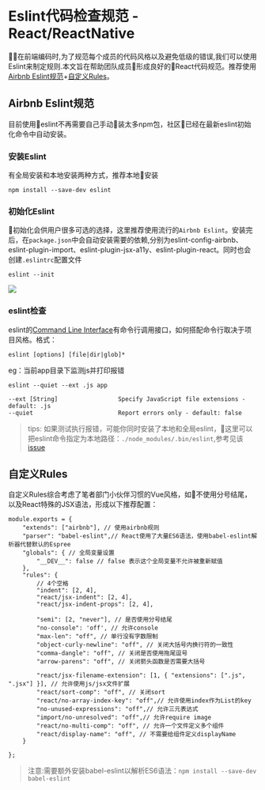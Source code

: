 # Eslint代码检查规范 - React/ReactNative

在前端编码时,为了规范每个成员的代码风格以及避免低级的错误,我们可以使用Eslint来制定规则.本文旨在帮助团队成员形成良好的React代码规范。推荐使用[Airbnb Eslint规范](https://github.com/airbnb/javascript/tree/master/react)+[自定义Rules](http://eslint.cn/docs/rules/)。

## Airbnb Eslint规范

目前使用eslint不再需要自己手动装太多npm包，社区已经在最新eslint初始化命令中自动安装。

### 安装Eslint

有全局安装和本地安装两种方式，推荐本地安装

```
npm install --save-dev eslint
```

### 初始化Eslint

初始化会供用户很多可选的选择，这里推荐使用流行的`Airbnb Eslint`。安装完后，在`package.json`中会自动安装需要的依赖,分别为eslint-config-airbnb、eslint-plugin-import、eslint-plugin-jsx-a11y、eslint-plugin-react。同时也会创建`.eslintrc`配置文件

```
eslint --init
```

![](https://upload-images.jianshu.io/upload_images/1474238-c0bc9d15756a4abe.jpg?imageMogr2/auto-orient/strip%7CimageView2/2/w/555)

### eslint检查

eslint的[Command Line Interface](https://eslint.org/docs/user-guide/command-line-interface)有命令行调用接口，如何搭配命令行取决于项目风格。格式：

```
eslint [options] [file|dir|glob]*
```

eg：当前app目录下监测js并打印报错

```
eslint --quiet --ext .js app
```

```
--ext [String]                 Specify JavaScript file extensions - default: .js
--quiet                        Report errors only - default: false
```

>tips: 如果测试执行报错，可能你同时安装了本地和全局eslint，这里可以把eslint命令指定为本地路径：`./node_modules/.bin/eslint`,参考见该[issue](https://github.com/airbnb/javascript/issues/465)

## 自定义Rules

自定义Rules综合考虑了笔者部门小伙伴习惯的Vue风格，如不使用分号结尾，以及React特殊的JSX语法，形成以下推荐配置：

```eslint
module.exports = {
    "extends": ["airbnb"], // 使用airbnb规则
    "parser": "babel-eslint",// React使用了大量ES6语法，使用babel-eslint解析器代替默认的Espree
    "globals": { // 全局变量设置
        "__DEV__": false // false 表示这个全局变量不允许被重新赋值
    },
    "rules": {
        // 4个空格
        "indent": [2, 4],
        "react/jsx-indent": [2, 4],
        "react/jsx-indent-props": [2, 4],

        "semi": [2, "never"], // 是否使用分号结尾
        "no-console": 'off', // 允许console
        "max-len": "off", // 单行没有字数限制
        "object-curly-newline": "off", // 关闭大括号内换行符的一致性
        "comma-dangle": "off", // 关闭是否使用拖尾逗号
        "arrow-parens": "off", // 关闭箭头函数是否需要大括号

        "react/jsx-filename-extension": [1, { "extensions": [".js", ".jsx"] }], // 允许使用js/jsx文件扩展
        "react/sort-comp": "off", // 关闭sort
        "react/no-array-index-key": "off",// 允许使用index作为List的key
        "no-unused-expressions": "off",// 允许三元表达式
        "import/no-unresolved": "off",// 允许require image
        "react/no-multi-comp": "off", // 允许一个文件定义多个组件
        "react/display-name": "off", // 不需要给组件定义displayName
    }

};
```

>注意:需要额外安装babel-eslint以解析ES6语法：`npm install --save-dev babel-eslint`
